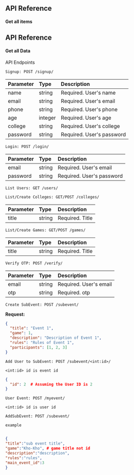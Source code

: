 
## API Reference

#### Get all items


## API Reference

#### Get all Data
API Endpoints


```http
Signup: POST /signup/
```

| Parameter |	Type	| Description |
| :-------- | :--------- | :---------- |
| name |	string |	Required. User's name |
| email	| string	| Required. User's email |
| phone	| string	| Required. User's phone | 
| age	 | integer	| Required. User's age |
| college |	string	 | Required. User's college |
| password | 	string | 	Required. User's password |

```http
Login: POST /login/
```
| Parameter |	Type	| Description |
| :-------- | :--------- | :---------- |
| email	| string	| Required. User's email |
| password | 	string | 	Required. User's password |


```http
List Users: GET /users/
```

```http
List/Create Colleges: GET/POST /colleges/
```

| Parameter |	Type	| Description |
| :-------- | :--------- | :---------- |
| title	| string	| Required. Title |


```http
List/Create Games: GET/POST /games/
```

| Parameter |	Type	| Description |
| :-------- | :--------- | :---------- |
| title	| string	| Required. Title |



```http
Verify OTP: POST /verify/
```
| Parameter |	Type	| Description |
| :-------- | :--------- | :---------- |
| email	| string	| Required. User's email |
| otp | 	string | 	Required. otp |

```http
Create SubEvent: POST /subevent/
```

**Request:**
```json
{
  "title": "Event 1",
  "game": 1, 
  "description": "Description of Event 1",
  "rules": "Rules of Event 1",
  "participants": [1, 2, 3]
}
```


```http
Add User to SubEvent: POST /subevent/<int:id>/
```

```<int:id> id is event id```

```json
{
  "id": 2  # Assuming the User ID is 2
}

```


```http
User Event: POST /myevent/
```

```<int:id> id is user id```

```http
AddSubEvent: POST /subevent/
```

```example```

```json

{
"title":"sub event title",
"game":"Kho-Kho", # game title not id 
"description":"description",
"rules":"rules",
"main_event_id":3
}
```
